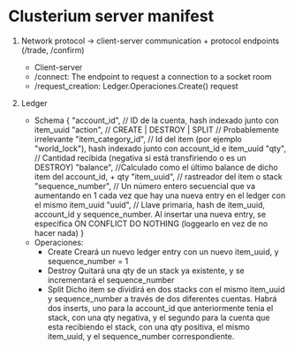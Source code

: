 # Clusterium server manifest
1. Network protocol -> client-server communication + protocol endpoints (/trade, /confirm)
    * Client-server
    - /connect:
        The endpoint to request a connection to a socket room
    - /request_creation: Ledger.Operaciones.Create() request

2. Ledger
    - Schema
        { 
        "account_id", // ID de la cuenta, hash indexado junto con item_uuid
        "action", // CREATE | DESTROY | SPLIT // Probablemente irrelevante
        "item_category_id", // Id del item (por ejemplo "world_lock"), hash indexado junto con account_id e item_uuid
        "qty", // Cantidad recibida (negativa si está transfiriendo o es un DESTROY)
        "balance", //Calculado como el último balance de dicho item del account_id, + qty
        "item_uuid", // rastreador del item o stack
        "sequence_number", // Un número entero secuencial que va aumentando en 1 cada vez que hay una nueva entry en el ledger con el mismo item_uuid
        "uuid", // Llave primaria, hash de item_uuid, account_id y sequence_number. Al insertar una nueva entry, se especifica ON CONFLICT DO NOTHING (loggearlo en vez de no hacer nada)
        }
    - Operaciones:
        * Create
           Creará un nuevo ledger entry con un nuevo item_uuid, y sequence_number = 1
        * Destroy
            Quitará una qty de un stack ya existente, y se incrementará el sequence_number
        * Split
            Dicho item se dividirá en dos stacks con el mismo item_uuid y sequence_number a través de dos diferentes cuentas. Habrá dos inserts, uno para la account_id que anteriormente tenia el stack, con una qty negativa, y el segundo para la cuenta que esta recibiendo el stack, con una qty positiva, el mismo item_uuid, y el sequence_number correspondiente.
            
